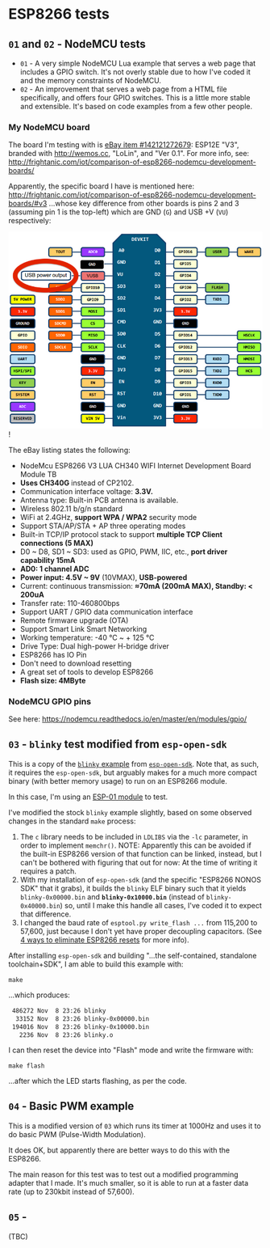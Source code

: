 # ESP8266 tests

## `01` and `02` - NodeMCU tests

* `01` - A very simple NodeMCU Lua example that serves a web page that includes a
  GPIO switch. It's not overly stable due to how I've coded it and the memory
  constraints of NodeMCU.
* `02` - An improvement that serves a web page from a HTML file specifically, and
  offers four GPIO switches. This is a little more stable and extensible. It's
  based on code examples from a few other people.

### My NodeMCU board

The board I'm testing with is [eBay item #142121272679](http://www.ebay.com.au/itm/142121272679): ESP12E "V3", branded with <http://wemos.cc>, "LoLin", and "Ver 0.1". For more info, see: <http://frightanic.com/iot/comparison-of-esp8266-nodemcu-development-boards/>

Apparently, the specific board I have is mentioned here: <http://frightanic.com/iot/comparison-of-esp8266-nodemcu-development-boards/#v3>
...whose key difference from other boards is pins 2 and 3 (assuming pin 1 is the top-left)
which are GND (`G`) and USB +V (`VU`) respectively:

![NodeMCU V3 pin-out](esp8266-nodemcu-dev-kit-v3-pins.jpg?raw=true)!

The eBay listing states the following:

* NodeMcu ESP8266 V3 LUA CH340 WIFI Internet Development Board Module TB
* **Uses CH340G** instead of CP2102.
* Communication interface voltage: **3.3V.**
* Antenna type: Built-in PCB antenna is available.
* Wireless 802.11 b/g/n standard
* WiFi at 2.4GHz, **support WPA / WPA2** security mode
* Support STA/AP/STA + AP three operating modes
* Built-in TCP/IP protocol stack to support **multiple TCP Client connections (5 MAX)**
* D0 ~ D8, SD1 ~ SD3: used as GPIO, PWM, IIC, etc., **port driver capability 15mA**
* **AD0: 1 channel ADC**
* **Power input: 4.5V ~ 9V** (10VMAX), **USB-powered**
* Current: continuous transmission: **≈70mA (200mA MAX), Standby: < 200uA**
* Transfer rate: 110-460800bps
* Support UART / GPIO data communication interface
* Remote firmware upgrade (OTA)
* Support Smart Link Smart Networking
* Working temperature: -40 ℃ ~ + 125 ℃
* Drive Type: Dual high-power H-bridge driver
* ESP8266 has IO Pin
* Don't need to download resetting
* A great set of tools to develop ESP8266
* **Flash size: 4MByte**

### NodeMCU GPIO pins

See here: <https://nodemcu.readthedocs.io/en/master/en/modules/gpio/>

## `03` - `blinky` test modified from `esp-open-sdk`

This is a copy of the [`blinky` example](https://github.com/pfalcon/esp-open-sdk/tree/master/examples/blinky)
from [`esp-open-sdk`](https://github.com/pfalcon/esp-open-sdk). Note that,
as such, it requires the `esp-open-sdk`, but arguably makes for a much
more compact binary (with better memory usage) to run on an ESP8266 module.

In this case, I'm using an
[ESP-01 module](http://homecircuits.eu/blog/programming-esp01-esp8266/) to test.

I've modified the stock `blinky` example slightly,
based on some observed changes in the standard `make` process:

1.  The `c` library needs to be included in `LDLIBS` via the `-lc`
    parameter, in order to implement `memchr()`. NOTE: Apparently this
    can be avoided if the built-in ESP8266 version of that function
    can be linked, instead, but I can't be bothered with figuring that
    out for now: At the time of writing it requires a patch.
2.  With my installation of `esp-open-sdk` (and the specific
    "ESP8266 NONOS SDK" that it grabs), it builds the `blinky` ELF
    binary such that it yields `blinky-0x00000.bin` and
    **`blinky-0x10000.bin`** (instead of `blinky-0x40000.bin`)
    so, until I make this handle all cases, I've coded it to expect
    that difference.
3.  I changed the baud rate of `esptool.py write_flash ...` from 115,200
    to 57,600, just because I don't yet have proper decoupling capacitors.
    (See [4 ways to eliminate ESP8266 resets](http://internetofhomethings.com/homethings/?p=396) for more info).


After installing `esp-open-sdk` and building
"...the self-contained, standalone toolchain+SDK", I am able to build this
example with:

    make

...which produces:

```
 486272 Nov  8 23:26 blinky
  33152 Nov  8 23:26 blinky-0x00000.bin
 194016 Nov  8 23:26 blinky-0x10000.bin
   2236 Nov  8 23:26 blinky.o
```

I can then reset the device into "Flash" mode and write the firmware with:

    make flash

...after which the LED starts flashing, as per the code.

## `04` - Basic PWM example

This is a modified version of `03` which runs its timer at 1000Hz and uses it
to do basic PWM (Pulse-Width Modulation).

It does OK, but apparently there are better ways to do this with the ESP8266.

The main reason for this test was to test out a modified programming adapter
that I made. It's much smaller, so it is able to run at a faster data rate
(up to 230kbit instead of 57,600).

## `05` - 

(TBC)

